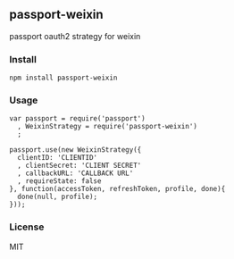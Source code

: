 ## passport-weixin
passport oauth2 strategy for weixin

### Install

    npm install passport-weixin

### Usage

    var passport = require('passport')
      , WeixinStrategy = require('passport-weixin')
      ;

    passport.use(new WeixinStrategy({
      clientID: 'CLIENTID'
      , clientSecret: 'CLIENT SECRET'
      , callbackURL: 'CALLBACK URL'
      , requireState: false
    }, function(accessToken, refreshToken, profile, done){
      done(null, profile);
    }));

### License
MIT